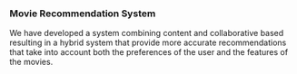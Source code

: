 ### Movie Recommendation System
We have developed a system combining content and collaborative based resulting in a hybrid 
system that provide more accurate recommendations that take into account both the 
preferences of the user and the features of the movies.
